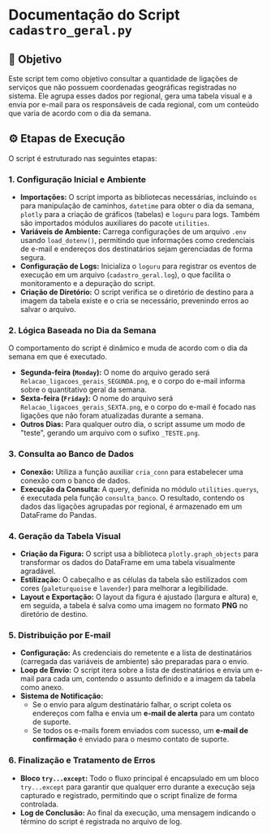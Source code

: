 # Documentação do Script `cadastro_geral.py`

## 🎯 Objetivo

Este script tem como objetivo consultar a quantidade de ligações de serviços que não possuem coordenadas geográficas registradas no sistema. Ele agrupa esses dados por regional, gera uma tabela visual e a envia por e-mail para os responsáveis de cada regional, com um conteúdo que varia de acordo com o dia da semana.

## ⚙️ Etapas de Execução

O script é estruturado nas seguintes etapas:

### 1. Configuração Inicial e Ambiente

* **Importações:** O script importa as bibliotecas necessárias, incluindo `os` para manipulação de caminhos, `datetime` para obter o dia da semana, `plotly` para a criação de gráficos (tabelas) e `loguru` para logs. Também são importados módulos auxiliares do pacote `utilities`.
* **Variáveis de Ambiente:** Carrega configurações de um arquivo `.env` usando `load_dotenv()`, permitindo que informações como credenciais de e-mail e endereços dos destinatários sejam gerenciadas de forma segura.
* **Configuração de Logs:** Inicializa o `loguru` para registrar os eventos de execução em um arquivo (`cadastro_geral.log`), o que facilita o monitoramento e a depuração do script.
* **Criação de Diretório:** O script verifica se o diretório de destino para a imagem da tabela existe e o cria se necessário, prevenindo erros ao salvar o arquivo.

### 2. Lógica Baseada no Dia da Semana

O comportamento do script é dinâmico e muda de acordo com o dia da semana em que é executado.

* **Segunda-feira (`Monday`):** O nome do arquivo gerado será `Relacao_ligacoes_gerais_SEGUNDA.png`, e o corpo do e-mail informa sobre o quantitativo geral da semana.
* **Sexta-feira (`Friday`):** O nome do arquivo será `Relacao_ligacoes_gerais_SEXTA.png`, e o corpo do e-mail é focado nas ligações que não foram atualizadas durante a semana.
* **Outros Dias:** Para qualquer outro dia, o script assume um modo de "teste", gerando um arquivo com o sufixo `_TESTE.png`.

### 3. Consulta ao Banco de Dados

* **Conexão:** Utiliza a função auxiliar `cria_conn` para estabelecer uma conexão com o banco de dados.
* **Execução da Consulta:** A query, definida no módulo `utilities.querys`, é executada pela função `consulta_banco`. O resultado, contendo os dados das ligações agrupadas por regional, é armazenado em um DataFrame do Pandas.

### 4. Geração da Tabela Visual

* **Criação da Figura:** O script usa a biblioteca `plotly.graph_objects` para transformar os dados do DataFrame em uma tabela visualmente agradável.
* **Estilização:** O cabeçalho e as células da tabela são estilizados com cores (`paleturquoise` e `lavender`) para melhorar a legibilidade.
* **Layout e Exportação:** O layout da figura é ajustado (largura e altura) e, em seguida, a tabela é salva como uma imagem no formato **PNG** no diretório de destino.

### 5. Distribuição por E-mail

* **Configuração:** As credenciais do remetente e a lista de destinatários (carregada das variáveis de ambiente) são preparadas para o envio.
* **Loop de Envio:** O script itera sobre a lista de destinatários e envia um e-mail para cada um, contendo o assunto definido e a imagem da tabela como anexo.
* **Sistema de Notificação:**
  * Se o envio para algum destinatário falhar, o script coleta os endereços com falha e envia um **e-mail de alerta** para um contato de suporte.
  * Se todos os e-mails forem enviados com sucesso, um **e-mail de confirmação** é enviado para o mesmo contato de suporte.

### 6. Finalização e Tratamento de Erros

* **Bloco `try...except`:** Todo o fluxo principal é encapsulado em um bloco `try...except` para garantir que qualquer erro durante a execução seja capturado e registrado, permitindo que o script finalize de forma controlada.
* **Log de Conclusão:** Ao final da execução, uma mensagem indicando o término do script é registrada no arquivo de log.

